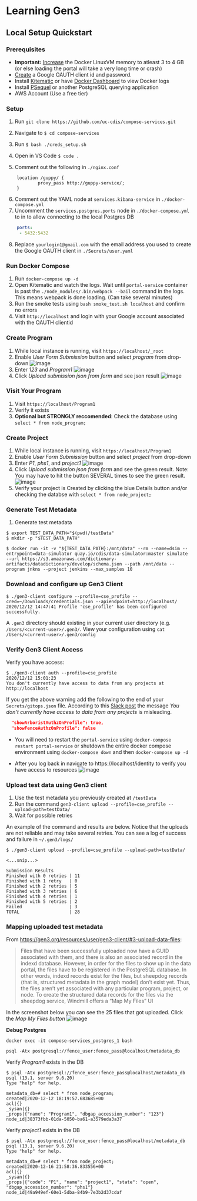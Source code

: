 # Learning Gen3


## Local Setup Quickstart

### Prerequisites
* **Important:** [Increase](https://docs.docker.com/docker-for-mac/#resources) the Docker LinuxVM memory to atleast 3 to 4 GB (or else loading the portal will take a very long time or crash)
* [Create](https://github.com/uc-cdis/compose-services#setting-up-google-oauth-client-id-for-fence) a Google OAUTH client id and password.
* Install [Kitematic](https://kitematic.com) or have [Docker Dashboard](https://docs.docker.com/desktop/dashboard/) to view Docker logs
* Install [PSequel](http://www.psequel.com) or another PostgreSQL querying application
* AWS Account (Use a free tier)

### Setup
1. Run `git clone https://github.com/uc-cdis/compose-services.git`
2. Navigate to `$ cd compose-services`
3. Run `$ bash ./creds_setup.sh`
4. Open in VS Code `$ code .`

5. Comment out the following in `./nginx.conf`
```
    location /guppy/ {
            proxy_pass http://guppy-service/;
    }
```
6. Comment out the YAML node at `services.kibana-service` in `./docker-compose.yml`
7. Uncomment the `services.postgres.ports` node in `./docker-compose.yml` to in to allow connecting to the local Postgres DB
```yaml
    ports:
     - 5432:5432
```
8. Replace `yourlogin1@gmail.com` with the email address you used to create the Google OAUTH client in `./Secrets/user.yaml`

### Run Docker Compose
1. Run `docker-compose up -d`
2. Open Kitematic and watch the logs. Wait until `portal-service` container is past the `./node_modules/.bin/webpack --bail` command in the logs. This means webpack is done loading. (Can take several minutes)
3. Run the smoke tests using `bash smoke_test.sh localhost` and confirm no errors
4. Visit `http://localhost` and login with your Google account associated with the OAUTH clientid

### Create Program
1. While local instance is running, visit `https://localhost/_root`
2. Enable _User Form Submission_ button and select _program_ from drop-down ![image](images/user_form.png)
3. Enter _123_ and _Program1_ ![image](images/user_form_1.png)
4. Click _Upload submission json from form_ and see json result ![image](images/user_form_2.png)

### Visit Your Program
1. Visit `https://localhost/Program1`
2. Verify it exists
3. **Optional but STRONGLY reccomended**: Check the database using `select * from node_program;`

### Create Project
1. While local instance is running, visit `https://localhost/Program1`
2. Enable _User Form Submission_ button and select _project_ from drop-down 
3. Enter _P1_, _phs1_, and _project1_ ![image](images/program.png)
4. Click _Upload submission json from form_ and see the green result. Note: You may have to hit the button SEVERAL times to see the green result. ![image](images/program_1.png)
5. Verify your project is Created by clicking the blue Details button and/or checking the databse with `select * from node_project;`

### Generate Test Metadata
1. Generate test metadata
```console
$ export TEST_DATA_PATH="$(pwd)/testData"
$ mkdir -p "$TEST_DATA_PATH"

$ docker run -it -v "${TEST_DATA_PATH}:/mnt/data" --rm --name=dsim --entrypoint=data-simulator quay.io/cdis/data-simulator:master simulate --url https://s3.amazonaws.com/dictionary-artifacts/datadictionary/develop/schema.json --path /mnt/data --program jnkns --project jenkins --max_samples 10
```

### Download and configure up Gen3 Client
```console
$ ./gen3-client configure --profile=cse_profile --cred=~/Downloads/credentials.json --apiendpoint=http://localhost/
2020/12/12 14:47:41 Profile 'cse_profile' has been configured successfully.
```

A `.gen3` directory should existing in your current user directory (e.g. `/Users/<current-user>/.gen3/`. 
View your configuration using `cat /Users/<current-user>/.gen3/config `

### Verify Gen3 Client Access
Verify you have access:
```console
$ ./gen3-client auth --profile=cse_profile
2020/12/12 15:01:23 
You don't currently have access to data from any projects at http://localhost
```

If you get the above warning add the following to the end of your `Secrets/gitops.json` file. According to this [Slack post](https://cdis.slack.com/archives/CDDPLU1NU/p1607962367255400?thread_ts=1607822151.254000&cid=CDDPLU1NU) the message _You don't currently have access to data from any projects_ is misleading. 

```json
  "showArboristAuthzOnProfile": true, 
  "showFenceAuthzOnProfile": false
```

* You will need to restart the `portal-service` using `docker-compose restart portal-service` or shutdown the entire docker compose environment using `docker-compose down` and then `docker-compose up -d`

* After you log back in navigate to https://localhost/identity to verify you have access to resources
![image](images/profile.png)

### Upload test data using Gen3 client

1. Use the test metadata you previously created at `/testData`
2. Run the command `gen3-client upload --profile=cse_profile --upload-path=testData/`
3. Wait for possible retries 

An example of the command and results are below. Notice that the uploads are not reliable and may take several retries. You can see a log of success and failure in `~/.gen3/logs/`

```console
$ ./gen3-client upload --profile=cse_profile --upload-path=testData/

<...snip...>

Submission Results
Finished with 0 retries | 11
Finished with 1 retry   | 0
Finished with 2 retries | 5
Finished with 3 retries | 6
Finished with 4 retries | 1
Finished with 5 retries | 2
Failed                  | 3
TOTAL                   | 28
```

### Mapping uploaded test metadata

From https://gen3.org/resources/user/gen3-client/#3-upload-data-files:
> Files that have been successfully uploaded now have a GUID associated with them, and there is also an associated record in the indexd database. However, in order for the files to show up in the data portal, the files have to be registered in the PostgreSQL database. In other words, indexd records exist for the files, but sheepdog records (that is, structured metadata in the graph model) don’t exist yet. Thus, the files aren’t yet associated with any particular program, project, or node. To create the structured data records for the files via the sheepdog service, Windmill offers a “Map My Files” UI

In the screenshot below you can see the 25 files that got uploaded. Click the _Map My Files button_
![image](images/submission.png)

**Debug Postgres**

`docker exec -it compose-services_postgres_1 bash` 

`psql -Atx postgresql://fence_user:fence_pass@localhost/metadata_db`

Verify _Program1_ exists in the DB
```console
$ psql -Atx postgresql://fence_user:fence_pass@localhost/metadata_db
psql (13.1, server 9.6.20)
Type "help" for help.

metadata_db=# select * from node_program;
created|2020-12-12 18:19:57.683685+00
acl|{}
_sysan|{}
_props|{"name": "Program1", "dbgap_accession_number": "123"}
node_id|38373fbb-01da-5050-ba61-a3579eda3a37
```
Verify _project1_ exists in the DB
```console
$ psql -Atx postgresql://fence_user:fence_pass@localhost/metadata_db
psql (13.1, server 9.6.20)
Type "help" for help.

metadata_db=# select * from node_project;
created|2020-12-16 21:58:36.833556+00
acl|{}
_sysan|{}
_props|{"code": "P1", "name": "project1", "state": "open", "dbgap_accession_number": "phs1"}
node_id|49a949ef-60e1-5dba-84b9-7e3b2d37cdaf
```




